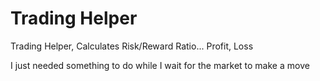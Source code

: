 # Trading Helper
<p>Trading Helper, Calculates Risk/Reward Ratio... Profit, Loss</p>
<p>I just needed something to do while I wait for the market to make a move</p>
